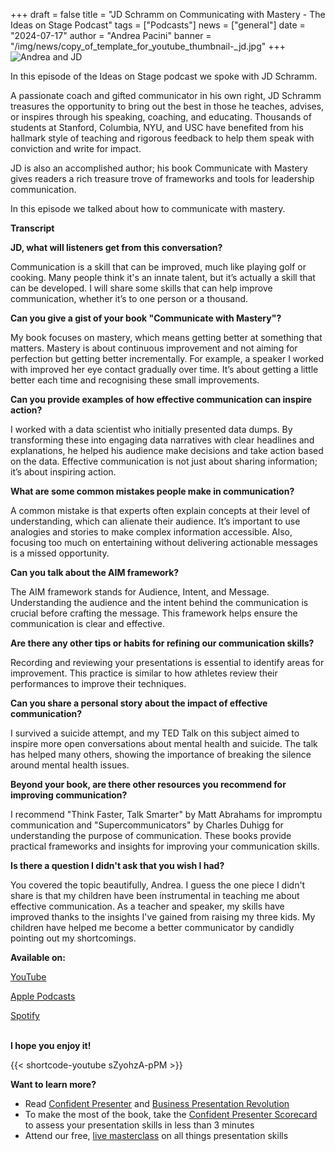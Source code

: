 +++
draft = false
title = "JD Schramm on Communicating with Mastery  - The Ideas on Stage Podcast"
tags = ["Podcasts"]
news = ["general"]
date = "2024-07-17"
author = "Andrea Pacini"
banner = "/img/news/copy_of_template_for_youtube_thumbnail-_jd.jpg"
+++
![Andrea and JD](/img/news/copy_of_template_for_youtube_thumbnail-_jd.jpg "Andrea and JD")

In this episode of the Ideas on Stage podcast we spoke with JD Schramm.  

A passionate coach and gifted communicator in his own right, JD Schramm treasures the opportunity to bring out the best in those he teaches, advises, or inspires through his speaking, coaching, and educating. Thousands of students at Stanford, Columbia, NYU, and USC have benefited from his hallmark style of teaching and rigorous feedback to help them speak with conviction and write for impact. 

JD is also an accomplished author; his book Communicate with Mastery gives readers a rich treasure trove of frameworks and tools for leadership communication. 

In this episode we talked about how to communicate with mastery. 

**Transcript**

**JD, what will listeners get from this conversation?**

Communication is a skill that can be improved, much like playing golf or cooking. Many people think it's an innate talent, but it’s actually a skill that can be developed. I will share some skills that can help improve communication, whether it’s to one person or a thousand. 

**Can you give a gist of your book "Communicate with Mastery"?**

My book focuses on mastery, which means getting better at something that matters. Mastery is about continuous improvement and not aiming for perfection but getting better incrementally. For example, a speaker I worked with improved her eye contact gradually over time. It’s about getting a little better each time and recognising these small improvements.

**Can you provide examples of how effective communication can inspire action?**

I worked with a data scientist who initially presented data dumps. By transforming these into engaging data narratives with clear headlines and explanations, he helped his audience make decisions and take action based on the data. Effective communication is not just about sharing information; it’s about inspiring action. 

**What are some common mistakes people make in communication?**

A common mistake is that experts often explain concepts at their level of understanding, which can alienate their audience. It’s important to use analogies and stories to make complex information accessible. Also, focusing too much on entertaining without delivering actionable messages is a missed opportunity.

**Can you talk about the AIM framework?**

The AIM framework stands for Audience, Intent, and Message. Understanding the audience and the intent behind the communication is crucial before crafting the message. This framework helps ensure the communication is clear and effective.

**Are there any other tips or habits for refining our communication skills?**

Recording and reviewing your presentations is essential to identify areas for improvement. This practice is similar to how athletes review their performances to improve their techniques.

**Can you share a personal story about the impact of effective communication?**

I survived a suicide attempt, and my TED Talk on this subject aimed to inspire more open conversations about mental health and suicide. The talk has helped many others, showing the importance of breaking the silence around mental health issues.

**Beyond your book, are there other resources you recommend for improving communication?**

I recommend "Think Faster, Talk Smarter" by Matt Abrahams for impromptu communication and "Supercommunicators" by Charles Duhigg for understanding the purpose of communication. These books provide practical frameworks and insights for improving your communication skills.

**Is there a question I didn't ask that you wish I had?**

You covered the topic beautifully, Andrea. I guess the one piece I didn't share is that my children have been instrumental in teaching me about effective communication. As a teacher and speaker, my skills have improved thanks to the insights I've gained from raising my three kids. My children have helped me become a better communicator by candidly pointing out my shortcomings.

**Available on:** 

[YouTube](https://youtu.be/sZyohzA-pPM)

[Apple Podcasts](https://podcasts.apple.com/us/podcast/61-jd-schramm-on-communicating-with-mastery-the-ideas/id1506050111?i=1000662515758)[](https://podcasts.google.com/feed/aHR0cHM6Ly9hbmNob3IuZm0vcy8xYTRjNGFjYy9wb2RjYXN0L3Jzcw/episode/OGJiNTRiNTItN2RmNC00ZWI5LWI1YzktNDI0YmQ3N2EwN2Iz?sa=X&ved=0CAUQkfYCahcKEwjY6ua-_9WGAxUAAAAAHQAAAAAQAQ)

[Spotify](https://open.spotify.com/episode/4S1rCGfiOG9PhR6BT3fvkW)

\
**I hope you enjoy it!**

{{< shortcode-youtube sZyohzA-pPM >}}

**Want to learn more?** 

* Read [Confident Presenter](https://www.ideasonstage.com/resources/confident-presenter-book/) and [Business Presentation Revolution ](https://www.ideasonstage.com/business-presentation-revolution/book/)
* To make the most of the book, take the [Confident Presenter Scorecard](https://ideasonstage.com/score) to assess your presentation skills in less than 3 minutes
* Attend our free, [live masterclass](http://ideasonstageuk.eventbrite.com/) on all things presentation skills
